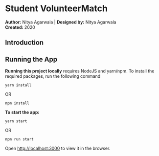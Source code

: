 # Student VolunteerMatch
**Author:** Nitya Agarwala   |  **Designed by:** Nitya Agarwala  
**Created:** 2020

## Introduction

## Running the App

**Running this project locally** requires NodeJS and yarn/npm. To install the required packages, run the following command

```yarn install```

OR

```npm install```

**To start the app:**  

```yarn start```

OR

```npm run start```

Open [http://localhost:3000](http://localhost:3000) to view it in the browser.


